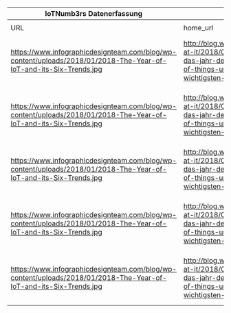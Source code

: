 |IoTNumb3rs Datenerfassung|||||||||||
| ---- | ---- | ---- | ---- | ---- | ---- | ---- | ---- | ---- | ---- | ---- |
||||||||||||
|URL|home_url|filename|device_class|device_count|market_class|market_volume|prognosis_year|publication_year|authorship_class|Dropbox folder|
|https://www.infographicdesignteam.com/blog/wp-content/uploads/2018/01/2018-The-Year-of-IoT-and-its-Six-Trends.jpg|http://blog.wiwo.de/look-at-it/2018/03/06/2018-das-jahr-des-internet-of-things-und-die-6-wichtigsten-iot-trends/|file4_2018-The-Year-of-IoT-and-its-Six-Trends.jpg|||healthcare size|1.17E+11|2020|2018|blogger|marielledemuth/20181124-1200|
|https://www.infographicdesignteam.com/blog/wp-content/uploads/2018/01/2018-The-Year-of-IoT-and-its-Six-Trends.jpg|http://blog.wiwo.de/look-at-it/2018/03/06/2018-das-jahr-des-internet-of-things-und-die-6-wichtigsten-iot-trends/|file4_2018-The-Year-of-IoT-and-its-Six-Trends.jpg|mobile devices|25000000000|||2020|2018|blogger|marielledemuth/20181124-1200|
|https://www.infographicdesignteam.com/blog/wp-content/uploads/2018/01/2018-The-Year-of-IoT-and-its-Six-Trends.jpg|http://blog.wiwo.de/look-at-it/2018/03/06/2018-das-jahr-des-internet-of-things-und-die-6-wichtigsten-iot-trends/|file4_2018-The-Year-of-IoT-and-its-Six-Trends.jpg|GPS|30700000000|||2020|2018|blogger|marielledemuth/20181124-1200|
|https://www.infographicdesignteam.com/blog/wp-content/uploads/2018/01/2018-The-Year-of-IoT-and-its-Six-Trends.jpg|http://blog.wiwo.de/look-at-it/2018/03/06/2018-das-jahr-des-internet-of-things-und-die-6-wichtigsten-iot-trends/|file4_2018-The-Year-of-IoT-and-its-Six-Trends.jpg|vehicle|250000000|||2020|2018|blogger|marielledemuth/20181124-1200|
|https://www.infographicdesignteam.com/blog/wp-content/uploads/2018/01/2018-The-Year-of-IoT-and-its-Six-Trends.jpg|http://blog.wiwo.de/look-at-it/2018/03/06/2018-das-jahr-des-internet-of-things-und-die-6-wichtigsten-iot-trends/|file4_2018-The-Year-of-IoT-and-its-Six-Trends.jpg|||manufacturing size|2E+12|2020|2018|blogger|marielledemuth/20181124-1200|
